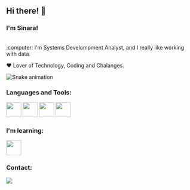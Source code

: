 ## Hi there! 👋
### I'm Sinara!

<br>
:computer: I'm Systems Develompment Analyst, and I really like working with data.

:heart: Lover of Technology, Coding and Chalanges.

![Snake animation](https://github.com/SinaraPimenta/SinaraPimenta/blob/output/github-contribution-grid-snake.svg)

### Languages and Tools:
<img src="https://cdn.jsdelivr.net/gh/devicons/devicon/icons/linux/linux-plain.svg" width="40" height="40"/> <img src="https://cdn.jsdelivr.net/gh/devicons/devicon/icons/python/python-original.svg" width="40" height="40"/> <img src="https://cdn.jsdelivr.net/gh/devicons/devicon/icons/docker/docker-original.svg" width="40" height="40"/> <img src="https://cdn.jsdelivr.net/gh/devicons/devicon/icons/git/git-original.svg" width="40" height="40"/>

### I'm learning:
<img src="https://cdn.jsdelivr.net/gh/devicons/devicon/icons/azure/azure-original.svg" width="40" height="40"/>


### Contact:
<div>
<a href="https://www.linkedin.com/in/sinara-pimenta" target="_blank"><img src="https://img.shields.io/badge/-LinkedIn-%230077B5?style=for-the-badge&logo=linkedin&logoColor=white" target="_blank"></a>   
</div>
